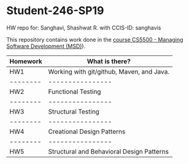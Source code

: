 # Student-246-SP19
HW repo for: Sanghavi, Shashwat R. with CCIS-ID: sanghavis

This repository contains work done in the [course CS5500 - Managing Software Development (MSD)](https://pages.github.ccs.neu.edu/CS5500-CourseMaterials/2019-spring/)).


Homework | What is there?
-------- | ----------------
HW1      | Working with git/github, Maven, and Java.
-------- | ----------------
HW2      | Functional Testing
-------- | ----------------
HW3      | Structural Testing
-------- | ----------------
HW4      | Creational Design Patterns
-------- | ----------------
HW5      | Structural and Behavioral Design Patterns
